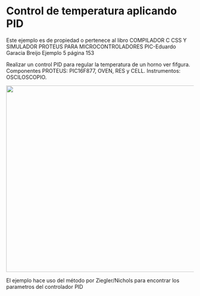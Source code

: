 <h1>Control de temperatura aplicando PID</h1>
<p>
 Este ejemplo es de propiedad o pertenece al libro COMPILADOR C CSS Y SIMULADOR PROTEUS PARA MICROCONTROLADORES PIC-Eduardo Garacia Breijo
 Ejemplo 5 página 153
</p>
<P>
  Realizar un control PID para regular la temperatura de un horno ver fifgura.
  Componentes PROTEUS: PIC16F877, OVEN, RES y CELL. Instrumentos: OSCILOSCOPIO.
</P>
<p align=center>
  <img src="" width="600" height="500" />
</p>
<p>
 El ejemplo hace uso del método por Ziegler/Nichols para encontrar los parametros del controlador PID
</p>